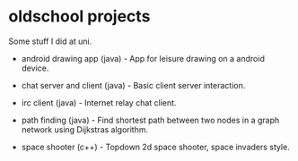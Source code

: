 # oldschool projects

Some stuff I did at uni.

- android drawing app (java)	- App for leisure drawing on a android device.

- chat server and client (java)	- Basic client server interaction.

- irc client (java)	- Internet relay chat client.

- path finding (java) - Find shortest path between two nodes in a graph network using Dijkstras algorithm.

- space shooter (c++) - Topdown 2d space shooter, space invaders style.
